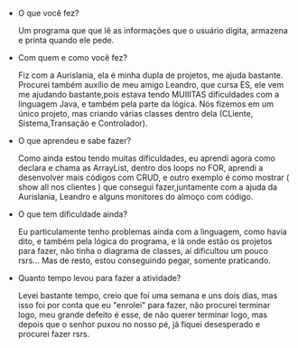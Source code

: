 - O que você fez?

  Um programa que que lê as informações que o usuário digita, armazena e printa quando ele pede.
  
- Com quem e como você fez?

  Fiz com a Aurislania, ela é minha dupla de projetos, me ajuda bastante. Procurei também auxílio de meu amigo Leandro, que cursa   ES, ele vem me  ajudando bastante,pois estava tendo MUIIITAS dificuldades com a linguagem Java, e também pela parte da lógica. Nós fizemos em um único projeto, mas criando várias classes dentro dela (CLiente, Sistema,Transação e Controlador). 
  
- O que aprendeu e sabe fazer?
  
  Como ainda estou tendo muitas dificuldades, eu aprendi agora como declara e chama as ArrayList, dentro dos loops no FOR, aprendi a desenvolver mais códigos com CRUD, e outro exemplo é como mostrar ( show all nos clientes ) que consegui fazer,juntamente com a ajuda da Aurislania, Leandro e alguns monitores do almoço com código.
  
- O que tem dificuldade ainda?
    
    Eu particulamente tenho problemas ainda com a linguagem, como havia dito, e também pela lógica do programa, e lá onde estão os projetos para fazer, não tinha o diagrama de classes, aí dificultou um pouco rsrs... Mas de resto, estou conseguindo pegar, somente praticando.
 
- Quanto tempo levou para fazer a atividade?
    
    Levei bastante tempo, creio que foi uma semana e uns dois dias, mas isso foi por conta que eu "enrolei" para fazer, não procurei terminar logo, meu grande defeito é esse, de não querer terminar logo, mas depois que o senhor puxou no nosso pé, já fiquei desesperado e procurei fazer rsrs.
